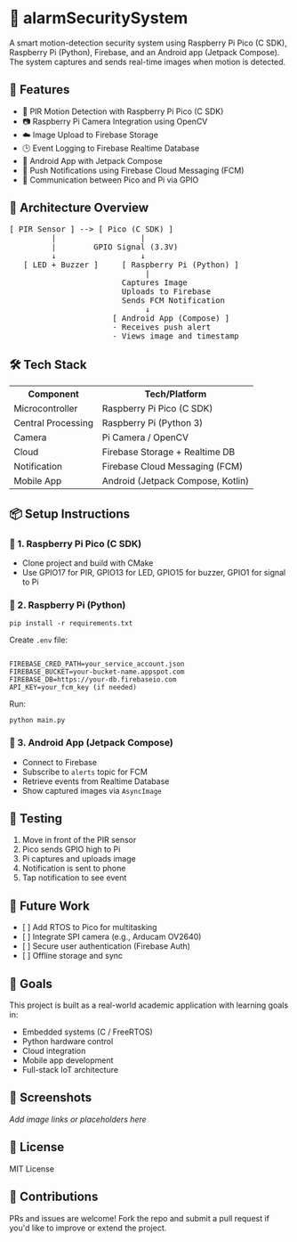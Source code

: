 <!DOCTYPE html>
<html lang="en">
<head>
  <meta charset="UTF-8">
  <title>alarmSecuritySystem</title>
</head>
<body>

<h1>🔐 alarmSecuritySystem</h1>
<p>
  A smart motion-detection security system using Raspberry Pi Pico (C SDK), Raspberry Pi (Python), Firebase, and an Android app (Jetpack Compose). The system captures and sends real-time images when motion is detected.
</p>

<h2>🚀 Features</h2>
<ul>
  <li>🔌 PIR Motion Detection with Raspberry Pi Pico (C SDK)</li>
  <li>📷 Raspberry Pi Camera Integration using OpenCV</li>
  <li>☁️ Image Upload to Firebase Storage</li>
  <li>🕒 Event Logging to Firebase Realtime Database</li>
  <li>📲 Android App with Jetpack Compose</li>
  <li>🔔 Push Notifications using Firebase Cloud Messaging (FCM)</li>
  <li>🔄 Communication between Pico and Pi via GPIO</li>
</ul>

<h2>🧠 Architecture Overview</h2>
<pre>
[ PIR Sensor ] --> [ Pico (C SDK) ]
         |                  |
         |        GPIO Signal (3.3V)
         ↓                  ↓
   [ LED + Buzzer ]     [ Raspberry Pi (Python) ]
                             |
                        Captures Image
                        Uploads to Firebase
                        Sends FCM Notification
                             ↓
                      [ Android App (Compose) ]
                      - Receives push alert
                      - Views image and timestamp
</pre>

<h2>🛠️ Tech Stack</h2>
<table>
  <tr><th>Component</th><th>Tech/Platform</th></tr>
  <tr><td>Microcontroller</td><td>Raspberry Pi Pico (C SDK)</td></tr>
  <tr><td>Central Processing</td><td>Raspberry Pi (Python 3)</td></tr>
  <tr><td>Camera</td><td>Pi Camera / OpenCV</td></tr>
  <tr><td>Cloud</td><td>Firebase Storage + Realtime DB</td></tr>
  <tr><td>Notification</td><td>Firebase Cloud Messaging (FCM)</td></tr>
  <tr><td>Mobile App</td><td>Android (Jetpack Compose, Kotlin)</td></tr>
</table>

<h2>📦 Setup Instructions</h2>

<h3>🔌 1. Raspberry Pi Pico (C SDK)</h3>
<ul>
  <li>Clone project and build with CMake</li>
  <li>Use GPIO17 for PIR, GPIO13 for LED, GPIO15 for buzzer, GPIO1 for signal to Pi</li>
</ul>

<h3>🐍 2. Raspberry Pi (Python)</h3>
<pre><code>pip install -r requirements.txt</code></pre>

<p>Create <code>.env</code> file:</p>
<pre><code>
FIREBASE_CRED_PATH=your_service_account.json
FIREBASE_BUCKET=your-bucket-name.appspot.com
FIREBASE_DB=https://your-db.firebaseio.com
API_KEY=your_fcm_key (if needed)
</code></pre>

<p>Run:</p>
<pre><code>python main.py</code></pre>

<h3>📱 3. Android App (Jetpack Compose)</h3>
<ul>
  <li>Connect to Firebase</li>
  <li>Subscribe to <code>alerts</code> topic for FCM</li>
  <li>Retrieve events from Realtime Database</li>
  <li>Show captured images via <code>AsyncImage</code></li>
</ul>

<h2>🧪 Testing</h2>
<ol>
  <li>Move in front of the PIR sensor</li>
  <li>Pico sends GPIO high to Pi</li>
  <li>Pi captures and uploads image</li>
  <li>Notification is sent to phone</li>
  <li>Tap notification to see event</li>
</ol>

<h2>📌 Future Work</h2>
<ul>
  <li>[ ] Add RTOS to Pico for multitasking</li>
  <li>[ ] Integrate SPI camera (e.g., Arducam OV2640)</li>
  <li>[ ] Secure user authentication (Firebase Auth)</li>
  <li>[ ] Offline storage and sync</li>
</ul>

<h2>🧠 Goals</h2>
<p>This project is built as a real-world academic application with learning goals in:</p>
<ul>
  <li>Embedded systems (C / FreeRTOS)</li>
  <li>Python hardware control</li>
  <li>Cloud integration</li>
  <li>Mobile app development</li>
  <li>Full-stack IoT architecture</li>
</ul>

<h2>📸 Screenshots</h2>
<p><em>Add image links or placeholders here</em></p>

<h2>📜 License</h2>
<p>MIT License</p>

<h2>🤝 Contributions</h2>
<p>PRs and issues are welcome! Fork the repo and submit a pull request if you'd like to improve or extend the project.</p>

</body>
</html>
